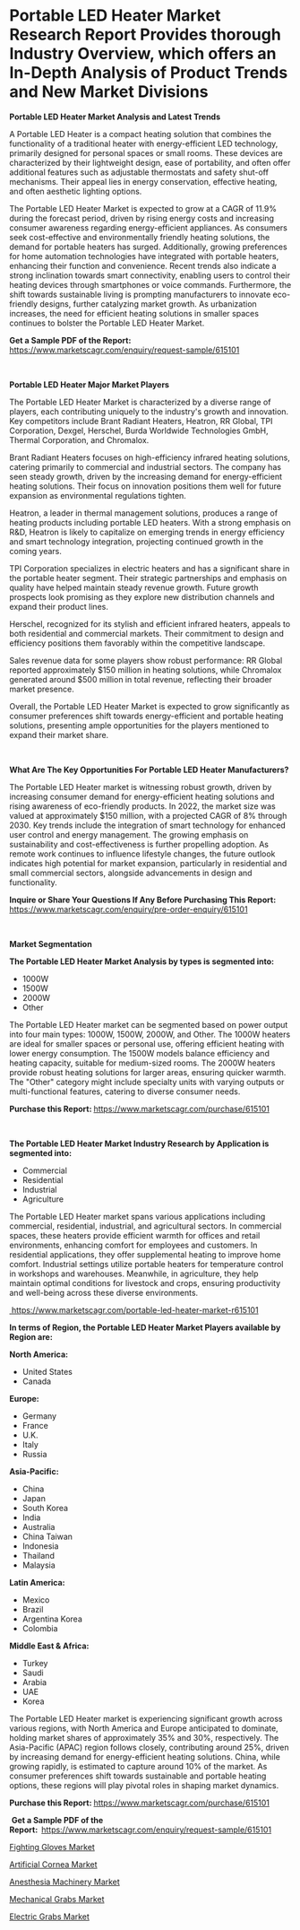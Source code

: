 <p><h1>Portable LED Heater Market Research Report Provides thorough Industry Overview, which offers an In-Depth Analysis of Product Trends and New Market Divisions</h1></p><p><strong>Portable LED Heater Market Analysis and Latest Trends</strong></p>
<p><p>A Portable LED Heater is a compact heating solution that combines the functionality of a traditional heater with energy-efficient LED technology, primarily designed for personal spaces or small rooms. These devices are characterized by their lightweight design, ease of portability, and often offer additional features such as adjustable thermostats and safety shut-off mechanisms. Their appeal lies in energy conservation, effective heating, and often aesthetic lighting options.</p><p>The Portable LED Heater Market is expected to grow at a CAGR of 11.9% during the forecast period, driven by rising energy costs and increasing consumer awareness regarding energy-efficient appliances. As consumers seek cost-effective and environmentally friendly heating solutions, the demand for portable heaters has surged. Additionally, growing preferences for home automation technologies have integrated with portable heaters, enhancing their function and convenience. Recent trends also indicate a strong inclination towards smart connectivity, enabling users to control their heating devices through smartphones or voice commands. Furthermore, the shift towards sustainable living is prompting manufacturers to innovate eco-friendly designs, further catalyzing market growth. As urbanization increases, the need for efficient heating solutions in smaller spaces continues to bolster the Portable LED Heater Market.</p></p>
<p><strong>Get a Sample PDF of the Report:&nbsp;</strong> <a href="https://www.marketscagr.com/enquiry/request-sample/615101?utm_campaign=2010&utm_medium=2&utm_source=Github&utm_content=ia&utm_term=24032025&utm_id=portable-led-heater">https://www.marketscagr.com/enquiry/request-sample/615101</a></p>
<p>&nbsp;</p>
<p><strong>Portable LED Heater Major Market Players</strong></p>
<p><p>The Portable LED Heater Market is characterized by a diverse range of players, each contributing uniquely to the industry's growth and innovation. Key competitors include Brant Radiant Heaters, Heatron, RR Global, TPI Corporation, Dexgel, Herschel, Burda Worldwide Technologies GmbH, Thermal Corporation, and Chromalox.</p><p>Brant Radiant Heaters focuses on high-efficiency infrared heating solutions, catering primarily to commercial and industrial sectors. The company has seen steady growth, driven by the increasing demand for energy-efficient heating solutions. Their focus on innovation positions them well for future expansion as environmental regulations tighten.</p><p>Heatron, a leader in thermal management solutions, produces a range of heating products including portable LED heaters. With a strong emphasis on R&D, Heatron is likely to capitalize on emerging trends in energy efficiency and smart technology integration, projecting continued growth in the coming years.</p><p>TPI Corporation specializes in electric heaters and has a significant share in the portable heater segment. Their strategic partnerships and emphasis on quality have helped maintain steady revenue growth. Future growth prospects look promising as they explore new distribution channels and expand their product lines.</p><p>Herschel, recognized for its stylish and efficient infrared heaters, appeals to both residential and commercial markets. Their commitment to design and efficiency positions them favorably within the competitive landscape. </p><p>Sales revenue data for some players show robust performance: RR Global reported approximately $150 million in heating solutions, while Chromalox generated around $500 million in total revenue, reflecting their broader market presence.</p><p>Overall, the Portable LED Heater Market is expected to grow significantly as consumer preferences shift towards energy-efficient and portable heating solutions, presenting ample opportunities for the players mentioned to expand their market share.</p></p>
<p>&nbsp;</p>
<p><strong>What Are The Key Opportunities For Portable LED Heater Manufacturers?</strong></p>
<p><p>The Portable LED Heater market is witnessing robust growth, driven by increasing consumer demand for energy-efficient heating solutions and rising awareness of eco-friendly products. In 2022, the market size was valued at approximately $150 million, with a projected CAGR of 8% through 2030. Key trends include the integration of smart technology for enhanced user control and energy management. The growing emphasis on sustainability and cost-effectiveness is further propelling adoption. As remote work continues to influence lifestyle changes, the future outlook indicates high potential for market expansion, particularly in residential and small commercial sectors, alongside advancements in design and functionality.</p></p>
<p><strong>Inquire or Share Your Questions If Any Before Purchasing This Report:</strong> <a href="https://www.marketscagr.com/enquiry/pre-order-enquiry/615101?utm_campaign=2010&utm_medium=2&utm_source=Github&utm_content=ia&utm_term=24032025&utm_id=portable-led-heater">https://www.marketscagr.com/enquiry/pre-order-enquiry/615101</a></p>
<p>&nbsp;</p>
<p><strong>Market Segmentation</strong></p>
<p><strong>The Portable LED Heater Market Analysis by types is segmented into:</strong></p>
<p><ul><li>1000W</li><li>1500W</li><li>2000W</li><li>Other</li></ul></p>
<p><p>The Portable LED Heater market can be segmented based on power output into four main types: 1000W, 1500W, 2000W, and Other. The 1000W heaters are ideal for smaller spaces or personal use, offering efficient heating with lower energy consumption. The 1500W models balance efficiency and heating capacity, suitable for medium-sized rooms. The 2000W heaters provide robust heating solutions for larger areas, ensuring quicker warmth. The "Other" category might include specialty units with varying outputs or multi-functional features, catering to diverse consumer needs.</p></p>
<p><strong>Purchase this Report:&nbsp;</strong><a href="https://www.marketscagr.com/purchase/615101?utm_campaign=2010&utm_medium=2&utm_source=Github&utm_content=ia&utm_term=24032025&utm_id=portable-led-heater">https://www.marketscagr.com/purchase/615101</a></p>
<p>&nbsp;</p>
<p><strong>The Portable LED Heater Market Industry Research by Application is segmented into:</strong></p>
<p><ul><li>Commercial</li><li>Residential</li><li>Industrial</li><li>Agriculture</li></ul></p>
<p><p>The Portable LED Heater market spans various applications including commercial, residential, industrial, and agricultural sectors. In commercial spaces, these heaters provide efficient warmth for offices and retail environments, enhancing comfort for employees and customers. In residential applications, they offer supplemental heating to improve home comfort. Industrial settings utilize portable heaters for temperature control in workshops and warehouses. Meanwhile, in agriculture, they help maintain optimal conditions for livestock and crops, ensuring productivity and well-being across these diverse environments.</p></p>
<p><a href="https://www.marketscagr.com/portable-led-heater-market-r615101?utm_campaign=2010&utm_medium=2&utm_source=Github&utm_content=ia&utm_term=24032025&utm_id=portable-led-heater">&nbsp;https://www.marketscagr.com/portable-led-heater-market-r615101</a></p>
<p><strong>In terms of Region, the Portable LED Heater Market Players available by Region are:</strong></p>
<p>
    <p> <strong> North America: </strong>
        <ul>
            <li>United States</li>
            <li>Canada</li>
        </ul>
        </p> 
    <p> <strong> Europe: </strong>
        <ul>
            <li>Germany</li>
            <li>France</li>
            <li>U.K.</li>
            <li>Italy</li>
            <li>Russia</li>
        </ul>
        </p> 
    <p> <strong> Asia-Pacific: </strong>
        <ul>
            <li>China</li>
            <li>Japan</li>
            <li>South Korea</li>
            <li>India</li>
            <li>Australia</li>
            <li>China Taiwan</li>
            <li>Indonesia</li>
            <li>Thailand</li>
            <li>Malaysia</li>
        </ul>
        </p> 
    <p> <strong> Latin America: </strong>
        <ul>
            <li>Mexico</li>
            <li>Brazil</li>
            <li>Argentina Korea</li>
            <li>Colombia</li>
        </ul>
        </p> 
    <p> <strong> Middle East & Africa: </strong>
        <ul>
            <li>Turkey</li>
            <li>Saudi</li>
            <li>Arabia</li>
            <li>UAE</li>
            <li>Korea</li>
        </ul>
    </p>
    </p>
<p><p>The Portable LED Heater market is experiencing significant growth across various regions, with North America and Europe anticipated to dominate, holding market shares of approximately 35% and 30%, respectively. The Asia-Pacific (APAC) region follows closely, contributing around 25%, driven by increasing demand for energy-efficient heating solutions. China, while growing rapidly, is estimated to capture around 10% of the market. As consumer preferences shift towards sustainable and portable heating options, these regions will play pivotal roles in shaping market dynamics.</p></p>
<p><strong>Purchase this Report: </strong><a href="https://www.marketscagr.com/purchase/615101?utm_campaign=2010&utm_medium=2&utm_source=Github&utm_content=ia&utm_term=24032025&utm_id=portable-led-heater">https://www.marketscagr.com/purchase/615101</a></p>
<p>&nbsp;<strong>Get a Sample PDF of the Report:&nbsp;&nbsp;</strong><a href="https://www.marketscagr.com/enquiry/request-sample/615101?utm_campaign=2010&utm_medium=2&utm_source=Github&utm_content=ia&utm_term=24032025&utm_id=portable-led-heater">https://www.marketscagr.com/enquiry/request-sample/615101</a></p>
<p><strong></strong></p>
<p><p><a href="https://github.com/camacrokesw2/Market-Research-Report-List-1/blob/main/fighting-gloves-market.md?utm_campaign=2010&utm_medium=2&utm_source=Github&utm_content=ia&utm_term=24032025&utm_id=portable-led-heater">Fighting Gloves Market</a></p><p><a href="https://github.com/BryceTownsendr/Market-Research-Report-List-7/blob/main/artificial-cornea-market.md?utm_campaign=2010&utm_medium=2&utm_source=Github&utm_content=ia&utm_term=24032025&utm_id=portable-led-heater">Artificial Cornea Market</a></p><p><a href="https://github.com/mahnoor2003/Market-Research-Report-List-7/blob/main/anesthesia-machinery-market.md?utm_campaign=2010&utm_medium=2&utm_source=Github&utm_content=ia&utm_term=24032025&utm_id=portable-led-heater">Anesthesia Machinery Market</a></p><p><a href="https://github.com/diosohusch6x/Market-Research-Report-List-1/blob/main/mechanical-grabs-market.md?utm_campaign=2010&utm_medium=2&utm_source=Github&utm_content=ia&utm_term=24032025&utm_id=portable-led-heater">Mechanical Grabs Market</a></p><p><a href="https://github.com/beberjuban9a/Market-Research-Report-List-1/blob/main/electric-grabs-market.md?utm_campaign=2010&utm_medium=2&utm_source=Github&utm_content=ia&utm_term=24032025&utm_id=portable-led-heater">Electric Grabs Market</a></p></p>